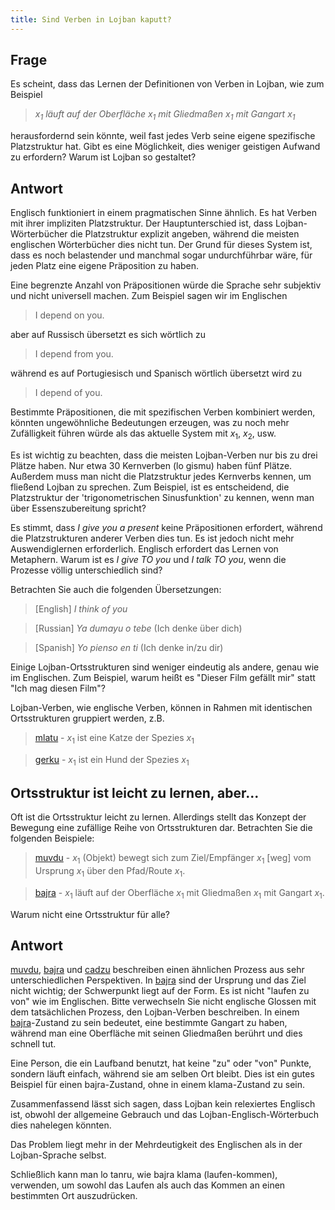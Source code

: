 ```yaml
---
title: Sind Verben in Lojban kaputt?
---
```


<div class="lojbo simple_blockquotes"></div>

## Frage

Es scheint, dass das Lernen der Definitionen von Verben in Lojban, wie zum Beispiel

> *$x_1$ läuft auf der Oberfläche $x_1$ mit Gliedmaßen $x_1$ mit Gangart $x_1$*

herausfordernd sein könnte, weil fast jedes Verb seine eigene spezifische Platzstruktur hat. Gibt es eine Möglichkeit, dies weniger geistigen Aufwand zu erfordern? Warum ist Lojban so gestaltet?

## Antwort

Englisch funktioniert in einem pragmatischen Sinne ähnlich. Es hat Verben mit ihrer impliziten Platzstruktur. Der Hauptunterschied ist, dass Lojban-Wörterbücher die Platzstruktur explizit angeben, während die meisten englischen Wörterbücher dies nicht tun. Der Grund für dieses System ist, dass es noch belastender und manchmal sogar undurchführbar wäre, für jeden Platz eine eigene Präposition zu haben.

Eine begrenzte Anzahl von Präpositionen würde die Sprache sehr subjektiv und nicht universell machen. Zum Beispiel sagen wir im Englischen

> I depend on you.

aber auf Russisch übersetzt es sich wörtlich zu

> I depend from you.

während es auf Portugiesisch und Spanisch wörtlich übersetzt wird zu

> I depend of you.

Bestimmte Präpositionen, die mit spezifischen Verben kombiniert werden, könnten ungewöhnliche Bedeutungen erzeugen, was zu noch mehr Zufälligkeit führen würde als das aktuelle System mit $x_1$, $x_2$, usw.

Es ist wichtig zu beachten, dass die meisten Lojban-Verben nur bis zu drei Plätze haben. Nur etwa 30 Kernverben (lo gismu) haben fünf Plätze. Außerdem muss man nicht die Platzstruktur jedes Kernverbs kennen, um fließend Lojban zu sprechen. Zum Beispiel, ist es entscheidend, die Platzstruktur der 'trigonometrischen Sinusfunktion' zu kennen, wenn man über Essenszubereitung spricht?

Es stimmt, dass _I give you a present_ keine Präpositionen erfordert, während die Platzstrukturen anderer Verben dies tun. Es ist jedoch nicht mehr Auswendiglernen erforderlich. Englisch erfordert das Lernen von Metaphern. Warum ist es _I give TO you_ und _I talk TO you_, wenn die Prozesse völlig unterschiedlich sind?

Betrachten Sie auch die folgenden Übersetzungen:

> [English] *I think of you*

> [Russian] *Ya dumayu o tebe* (Ich denke über dich)

> [Spanish] *Yo pienso en ti* (Ich denke in/zu dir)

Einige Lojban-Ortsstrukturen sind weniger eindeutig als andere, genau wie im Englischen. Zum Beispiel, warum heißt es "Dieser Film gefällt mir" statt "Ich mag diesen Film"?

Lojban-Verben, wie englische Verben, können in Rahmen mit identischen Ortsstrukturen gruppiert werden, z.B.

> <a href="https://la-lojban.github.io/sutysisku/lojban/#seskari=cnano&sisku=mlatu&bangu=en&versio=masno">mlatu</a> - $x_1$ ist eine Katze der Spezies $x_1$

> <a href="https://la-lojban.github.io/sutysisku/lojban/#seskari=cnano&sisku=gerku&bangu=en&versio=masno">gerku</a> - $x_1$ ist ein Hund der Spezies $x_1$

## Ortsstruktur ist leicht zu lernen, aber...

Oft ist die Ortsstruktur leicht zu lernen. Allerdings stellt das Konzept der Bewegung eine zufällige Reihe von Ortsstrukturen dar. Betrachten Sie die folgenden Beispiele:

> <a href="https://la-lojban.github.io/sutysisku/lojban/#seskari=cnano&sisku=muvdu&bangu=en&versio=masno">muvdu</a> - $x_1$ (Objekt) bewegt sich zum Ziel/Empfänger $x_1$ [weg] vom Ursprung $x_1$ über den Pfad/Route $x_1$.

> <a href="https://la-lojban.github.io/sutysisku/lojban/#seskari=cnano&sisku=bajra&bangu=en&versio=masno">bajra</a> - $x_1$ läuft auf der Oberfläche $x_1$ mit Gliedmaßen $x_1$ mit Gangart $x_1$.

Warum nicht eine Ortsstruktur für alle?

## Antwort

<a href="https://la-lojban.github.io/sutysisku/lojban/#seskari=cnano&sisku=muvdu&bangu=en&versio=masno">muvdu</a>, <a href="https://la-lojban.github.io/sutysisku/lojban/#seskari=cnano&sisku=bajra&bangu=en&versio=masno">bajra</a> und <a href="https://la-lojban.github.io/sutysisku/lojban/#seskari=cnano&sisku=cadzu&bangu=en&versio=masno">cadzu</a> beschreiben einen ähnlichen Prozess aus sehr unterschiedlichen Perspektiven. In <a href="https://la-lojban.github.io/sutysisku/lojban/#seskari=cnano&sisku=bajra&bangu=en&versio=masno">bajra</a> sind der Ursprung und das Ziel nicht wichtig; der Schwerpunkt liegt auf der Form. Es ist nicht "laufen zu von" wie im Englischen. Bitte verwechseln Sie nicht englische Glossen mit dem tatsächlichen Prozess, den Lojban-Verben beschreiben. In einem <a href="https://la-lojban.github.io/sutysisku/lojban/#seskari=cnano&sisku=bajra&bangu=en&versio=masno">bajra</a>-Zustand zu sein bedeutet, eine bestimmte Gangart zu haben, während man eine Oberfläche mit seinen Gliedmaßen berührt und dies schnell tut.

Eine Person, die ein Laufband benutzt, hat keine "zu" oder "von" Punkte, sondern läuft einfach, während sie am selben Ort bleibt. Dies ist ein gutes Beispiel für einen bajra-Zustand, ohne in einem klama-Zustand zu sein.

Zusammenfassend lässt sich sagen, dass Lojban kein relexiertes Englisch ist, obwohl der allgemeine Gebrauch und das Lojban-Englisch-Wörterbuch dies nahelegen könnten.

Das Problem liegt mehr in der Mehrdeutigkeit des Englischen als in der Lojban-Sprache selbst.

Schließlich kann man lo tanru, wie bajra klama (laufen-kommen), verwenden, um sowohl das Laufen als auch das Kommen an einen bestimmten Ort auszudrücken.
